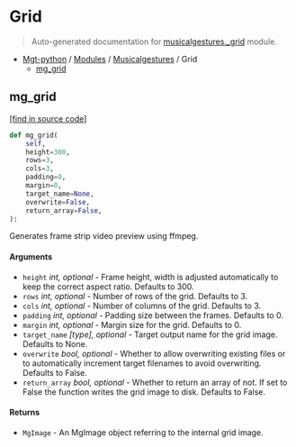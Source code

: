 # Grid

> Auto-generated documentation for [musicalgestures._grid](https://github.com/fourMs/MGT-python/blob/master/musicalgestures/_grid.py) module.

- [Mgt-python](../README.md#mgt-python) / [Modules](../MODULES.md#mgt-python-modules) / [Musicalgestures](index.md#musicalgestures) / Grid
    - [mg_grid](#mg_grid)

## mg_grid

[[find in source code]](https://github.com/fourMs/MGT-python/blob/master/musicalgestures/_grid.py#L6)

```python
def mg_grid(
    self,
    height=300,
    rows=3,
    cols=3,
    padding=0,
    margin=0,
    target_name=None,
    overwrite=False,
    return_array=False,
):
```

Generates frame strip video preview using ffmpeg.

#### Arguments

- `height` *int, optional* - Frame height, width is adjusted automatically to keep the correct aspect ratio. Defaults to 300.
- `rows` *int, optional* - Number of rows of the grid. Defaults to 3.
- `cols` *int, optional* - Number of columns of the grid. Defaults to 3.
- `padding` *int, optional* - Padding size between the frames. Defaults to 0.
- `margin` *int, optional* - Margin size for the grid. Defaults to 0.
- `target_name` *[type], optional* - Target output name for the grid image. Defaults to None.
- `overwrite` *bool, optional* - Whether to allow overwriting existing files or to automatically increment target filenames to avoid overwriting. Defaults to False.
- `return_array` *bool, optional* - Whether to return an array of not. If set to False the function writes the grid image to disk. Defaults to False.

#### Returns

- `MgImage` - An MgImage object referring to the internal grid image.
